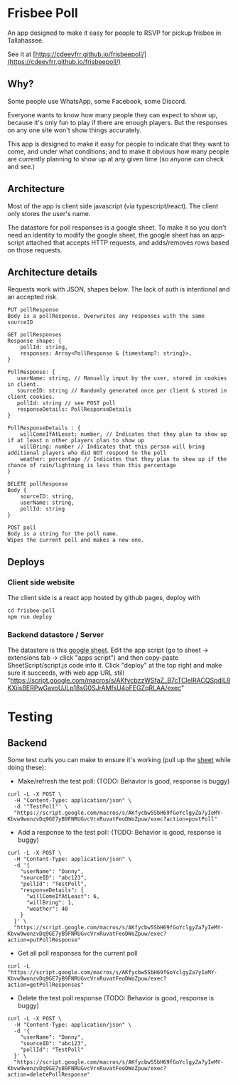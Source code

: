 # Frisbee Poll

An app designed to make it easy for people to RSVP for pickup frisbee in Tallahassee.

See it at [https://cdeevfrr.github.io/frisbeepoll/](https://cdeevfrr.github.io/frisbeepoll/)

## Why?

Some people use WhatsApp, some Facebook, some Discord.

Everyone wants to know how many people they can expect to show up, because it's only fun to play if there are enough players. But the responses on any one site won't show things accurately.

This app is designed to make it easy for people to indicate that they want to come, and under what conditions; and to make it obvious how many people are currently planning to show up at any given time (so anyone can check and see.)

## Architecture

Most of the app is client side javascript (via typescript/react). The client only stores the user's name.

The datastore for poll responses is a google sheet. To make it so you don't need an identity to modify the google sheet, the google sheet has an app-script attached that accepts HTTP requests, and adds/removes rows based on those requests. 

## Architecture details

Requests work with JSON, shapes below. The lack of auth is intentional and an accepted risk. 

```
PUT pollResponse
Body is a pollResponse. Overwrites any responses with the same sourceID

GET pollResponses
Response shape: {
    pollId: string,
    responses: Array<PollResponse & {timestamp?: string}>,
}

PollResponse: {
   userName: string, // Manually input by the user, stored in cookies in client.
   sourceID: string // Randomly generated once per client & stored in client cookies.
   pollId: string // see POST poll
   responseDetails: PollResponseDetails
}

PollResponseDetails : {
    willComeIfAtLeast: number, // Indicates that they plan to show up if at least n other players plan to show up
    willBring: number // Indicates that this person will bring additional players who did NOT respond to the poll
    weather: percentage // Indicates that they plan to show up if the chance of rain/lightning is less than this percentage
}

DELETE pollResponse
Body {
    sourceID: string,
    userName: string,
    pollId: string
}

POST poll
Body is a string for the poll name. 
Wipes the current poll and makes a new one.
```

## Deploys

### Client side website

The client side is a react app hosted by github pages, deploy with 
```
cd frisbee-poll
npm run deploy
```

### Backend datastore / Server

The datastore is this [google sheet](https://docs.google.com/spreadsheets/d/1C3eWxsOnYxwh7xr7I0vuOykd8_ONUQ6lZApSohTSJ84). Edit the app script (go to sheet -> extensions tab -> click "apps script") and then copy-paste SheetScript/script.js code into it. Click "deploy" at the top right and make sure it succeeds, with web app URL still "https://script.google.com/macros/s/AKfycbzzWSfaZ_B7cTClelRACQSpdlL8KXiisBERPwGavoUJLp18sG0SJrAMfsU4oFEGZqRLAA/exec"


# Testing

## Backend

Some test curls you can make to ensure it's working (pull up the [sheet](https://docs.google.com/spreadsheets/d/1C3eWxsOnYxwh7xr7I0vuOykd8_ONUQ6lZApSohTSJ84/) while doing these):

- Make/refresh the test poll: (TODO: Behavior is good, response is buggy)
```
curl -L -X POST \
  -H "Content-Type: application/json" \
  -d '"TestPoll"' \
  "https://script.google.com/macros/s/AKfycbw5SbH69fGoYclgyZa7yIeMY-Kbvw9wonzvDq9GE7yB9FNRUGvcVrxRuvatFeoDWoZpuw/exec?action=postPoll"
```

- Add a response to the test poll: (TODO: Behavior is good, response is buggy)

```
curl -L -X POST \
  -H "Content-Type: application/json" \
  -d '{
    "userName": "Danny",
    "sourceID": "abc123",
    "pollId": "TestPoll",
    "responseDetails": {
      "willComeIfAtLeast": 6,
      "willBring": 1,
      "weather": 40
    }
  }' \
  "https://script.google.com/macros/s/AKfycbw5SbH69fGoYclgyZa7yIeMY-Kbvw9wonzvDq9GE7yB9FNRUGvcVrxRuvatFeoDWoZpuw/exec?action=putPollResponse"
```

- Get all poll responses for the current poll
```
curl -L "https://script.google.com/macros/s/AKfycbw5SbH69fGoYclgyZa7yIeMY-Kbvw9wonzvDq9GE7yB9FNRUGvcVrxRuvatFeoDWoZpuw/exec?action=getPollResponses"
```

- Delete the test poll response (TODO: Behavior is good, response is buggy)
```
curl -L -X POST \
  -H "Content-Type: application/json" \
  -d '{
    "userName": "Danny",
    "sourceID": "abc123",
    "pollId": "TestPoll"
  }' \
  "https://script.google.com/macros/s/AKfycbw5SbH69fGoYclgyZa7yIeMY-Kbvw9wonzvDq9GE7yB9FNRUGvcVrxRuvatFeoDWoZpuw/exec?action=deletePollResponse"
```

